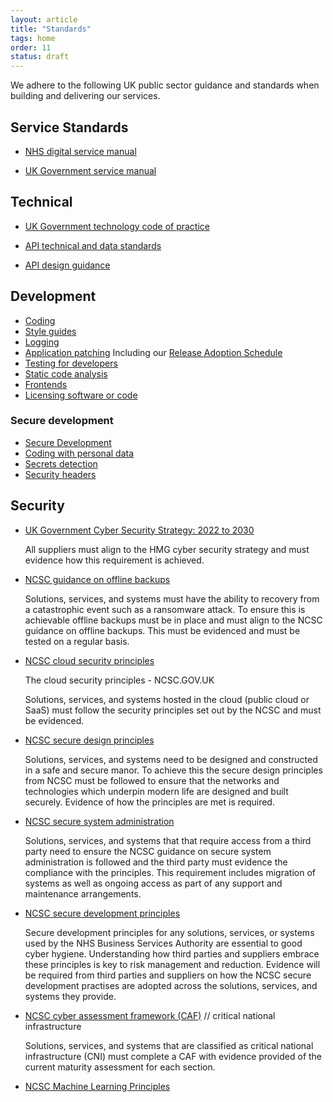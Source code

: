 ```yaml
---
layout: article
title: "Standards"
tags: home
order: 11
status: draft
---
```

We adhere to the following UK public sector guidance and standards when building and delivering our services.

## Service Standards

* [NHS digital service manual](https://service-manual.nhs.uk/)

* [UK Government service manual](https://www.gov.uk/service-manual)

## Technical

* [UK Government technology code of practice](https://www.gov.uk/guidance/the-technology-code-of-practice)

* [API technical and data standards](https://www.gov.uk/guidance/gds-api-technical-and-data-standards)

* [API design guidance](https://www.gov.uk/government/collections/api-design-guidance)

## Development

* [Coding](https://nhsbsa.github.io/nhsbsa-digital-playbook/development/coding/)
* [Style guides](https://nhsbsa.github.io/nhsbsa-digital-playbook/development/coding-style-guide/)
* [Logging](https://nhsbsa.github.io/nhsbsa-digital-playbook/development/coding-logging/)
* [Application patching](https://nhsbsa.github.io/nhsbsa-digital-playbook/technologies/tech-patching/)
  Including our [Release Adoption Schedule](https://nhsbsa.github.io/nhsbsa-digital-playbook/technologies/tech-release-adoption-schedule/)
* [Testing for developers](https://nhsbsa.github.io/nhsbsa-digital-playbook/development/dev-tests/)
* [Static code analysis](https://nhsbsa.github.io/nhsbsa-digital-playbook/development/coding-quality-assurance/)
* [Frontends](https://nhsbsa.github.io/nhsbsa-digital-playbook/development/coding-frontend/)
* [Licensing software or code](https://nhsbsa.github.io/nhsbsa-digital-playbook/development/coding-licences/)

### Secure development

* [Secure Development](https://nhsbsa.github.io/nhsbsa-digital-playbook/development/coding-securely/)
* [Coding with personal data](https://nhsbsa.github.io/nhsbsa-digital-playbook/development/coding-securely-personal-data/)
* [Secrets detection](https://nhsbsa.github.io/nhsbsa-digital-playbook/development/coding-secrets-detection/)
* [Security headers](https://nhsbsa.github.io/nhsbsa-digital-playbook/security/security-headers/)

## Security

* [UK Government Cyber Security Strategy: 2022 to 2030](https://www.gov.uk/government/publications/government-cyber-security-strategy-2022-to-2030)

  All suppliers must align to the HMG cyber security strategy and must evidence how this requirement is achieved.

* [NCSC guidance on offline backups](https://www.ncsc.gov.uk/blog-post/offline-backups-in-an-online-world)

  Solutions, services, and systems must have the ability to recovery from a catastrophic event such as a ransomware attack.  To ensure this is achievable offline backups must be in place and must align to the NCSC guidance on offline backups.  This must be evidenced and must be tested on a regular basis.

* [NCSC cloud security principles](https://www.ncsc.gov.uk/collection/cloud/the-cloud-security-principles)

  The cloud security principles - NCSC.GOV.UK

  Solutions, services, and systems hosted in the cloud (public cloud or SaaS) must follow the security principles set out by the NCSC and must be evidenced.

* [NCSC secure design principles](https://www.ncsc.gov.uk/collection/cyber-security-design-principles)

  Solutions, services, and systems need to be designed and constructed in a safe and secure manor.  To achieve this the secure design principles from NCSC must be followed to ensure that the networks and technologies which underpin modern life are designed and built securely.  Evidence of how the principles are met is required.

* [NCSC secure system administration](https://www.ncsc.gov.uk/collection/secure-system-administration)

  Solutions, services, and systems that that require access from a third party need to ensure the NCSC guidance on secure system administration is followed and the third party must evidence the compliance with the principles.  This requirement includes migration of systems as well as ongoing access as part of any support and maintenance arrangements.

* [NCSC secure development principles](https://www.ncsc.gov.uk/collection/developers-collection/principles)

  Secure development principles for any solutions, services, or systems used by the NHS Business Services Authority are essential to good cyber hygiene.  Understanding how third parties and suppliers embrace these principles is key to risk management and reduction.  Evidence will be required from third parties and suppliers on how the NCSC secure development practises are adopted across the solutions, services, and systems they provide.

* [NCSC cyber assessment framework (CAF)](https://www.ncsc.gov.uk/collection/caf)  // critical national infrastructure

  Solutions, services, and systems that are classified as critical national infrastructure (CNI) must complete a CAF with evidence provided of the current maturity assessment for each section.

* [NCSC Machine Learning Principles](https://www.ncsc.gov.uk/collection/machine-learning-principles)
